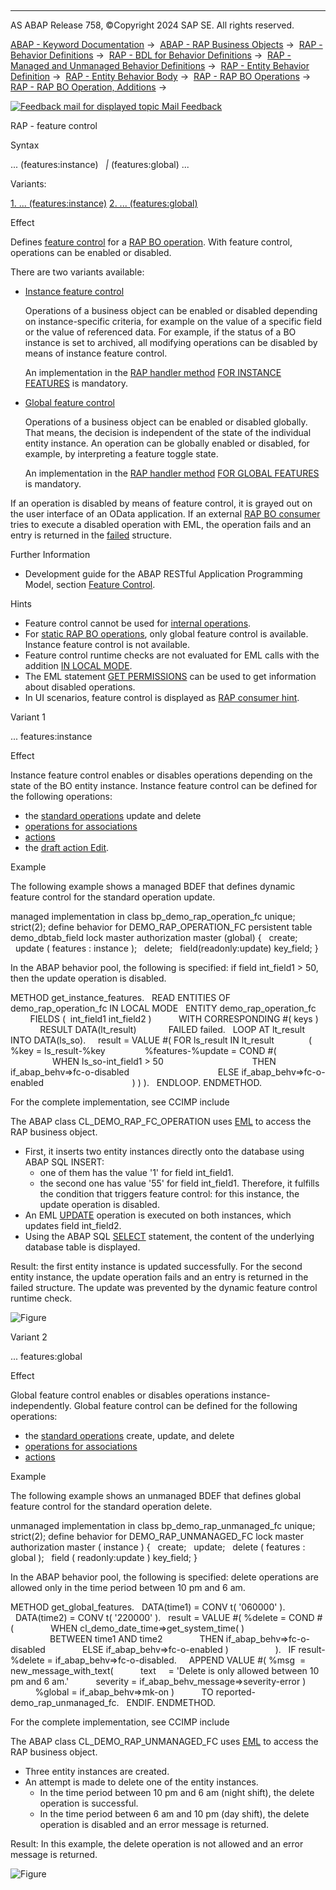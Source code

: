   

* * *

AS ABAP Release 758, ©Copyright 2024 SAP SE. All rights reserved.

[ABAP - Keyword Documentation](javascript:call_link\('abenabap.htm'\)) →  [ABAP - RAP Business Objects](javascript:call_link\('abenabap_rap.htm'\)) →  [RAP - Behavior Definitions](javascript:call_link\('abencds_bdef.htm'\)) →  [RAP - BDL for Behavior Definitions](javascript:call_link\('abenbdl.htm'\)) →  [RAP - Managed and Unmanaged Behavior Definitions](javascript:call_link\('abenbdl_rap_bo.htm'\)) →  [RAP - Entity Behavior Definition](javascript:call_link\('abenbdl_define_beh.htm'\)) →  [RAP - Entity Behavior Body](javascript:call_link\('abenbdl_body.htm'\)) →  [RAP - RAP BO Operations](javascript:call_link\('abenbdl_operations.htm'\)) →  [RAP - RAP BO Operation, Additions](javascript:call_link\('abenbdl_operations_additions.htm'\)) → 

 [![](Mail.gif?object=Mail.gif "Feedback mail for displayed topic") Mail Feedback](mailto:f1_help@sap.com?subject=Feedback%20on%20ABAP%20Documentation&body=Document:%20RAP%20-%20feature%20control%2C%20ABENBDL_ACTIONS_FC%2C%20758%0D%0A%0D%0AError:%0D%0A%0D%0A%0D%0A%0D%0ASuggestion%20for%20improvement:)

RAP - feature control

Syntax

... (features:instance)
  *|* (features:global) ...

Variants:

[1\. ... (features:instance)](#!ABAP_VARIANT_1@1@)
[2\. ... (features:global)](#!ABAP_VARIANT_2@2@)

Effect

Defines [feature control](javascript:call_link\('abenrap_feature_control_glosry.htm'\) "Glossary Entry") for a [RAP BO operation](javascript:call_link\('abenrap_bo_operation_glosry.htm'\) "Glossary Entry"). With feature control, operations can be enabled or disabled.

There are two variants available:

-   [Instance feature control](javascript:call_link\('abenrap_ins_feature_control_glosry.htm'\) "Glossary Entry")
    
    Operations of a business object can be enabled or disabled depending on instance-specific criteria, for example on the value of a specific field or the value of referenced data. For example, if the status of a BO instance is set to archived, all modifying operations can be disabled by means of instance feature control.
    
    An implementation in the [RAP handler method](javascript:call_link\('abenabp_handler_method_glosry.htm'\) "Glossary Entry") [FOR INSTANCE FEATURES](javascript:call_link\('abaphandler_meth_features.htm'\)) is mandatory.
    
-   [Global feature control](javascript:call_link\('abenrap_glo_feature_control_glosry.htm'\) "Glossary Entry")
    
    Operations of a business object can be enabled or disabled globally. That means, the decision is independent of the state of the individual entity instance. An operation can be globally enabled or disabled, for example, by interpreting a feature toggle state.
    
    An implementation in the [RAP handler method](javascript:call_link\('abenabp_handler_method_glosry.htm'\) "Glossary Entry") [FOR GLOBAL FEATURES](javascript:call_link\('abaphandler_meth_global_features.htm'\)) is mandatory.
    

If an operation is disabled by means of feature control, it is grayed out on the user interface of an OData application. If an external [RAP BO consumer](javascript:call_link\('abenrap_bo_consumer_glosry.htm'\) "Glossary Entry") tries to execute a disabled operation with EML, the operation fails and an entry is returned in the [failed](javascript:call_link\('abapeml_response.htm'\)) structure.

Further Information

-   Development guide for the ABAP RESTful Application Programming Model, section [Feature Control](https://help.sap.com/docs/ABAP_Cloud/f055b8bf582d4f34b91da667bc1fcce6/a5055eef86fa492d99a29b3a9c7c2b88?version=sap_cross_product_abap).

Hints

-   Feature control cannot be used for [internal operations](javascript:call_link\('abenbdl_internal.htm'\)).
-   For [static RAP BO operations](javascript:call_link\('abenrap_static_operation_glosry.htm'\) "Glossary Entry"), only global feature control is available. Instance feature control is not available.
-   Feature control runtime checks are not evaluated for EML calls with the addition [IN LOCAL MODE](javascript:call_link\('abapin_local_mode.htm'\)).
-   The EML statement [GET PERMISSIONS](javascript:call_link\('abapget_permissions.htm'\)) can be used to get information about disabled operations.
-   In UI scenarios, feature control is displayed as [RAP consumer hint](javascript:call_link\('abenrap_consumer_hint_glosry.htm'\) "Glossary Entry").

Variant 1   

... features:instance

Effect

Instance feature control enables or disables operations depending on the state of the BO entity instance. Instance feature control can be defined for the following operations:

-   the [standard operations](javascript:call_link\('abenbdl_standard_operations.htm'\)) update and delete
-   [operations for associations](javascript:call_link\('abenbdl_association.htm'\))
-   [actions](javascript:call_link\('abenbdl_action.htm'\))
-   the [draft action Edit](javascript:call_link\('abenbdl_draft_action.htm'\)).

Example

The following example shows a managed BDEF that defines dynamic feature control for the standard operation update.

managed implementation in class bp\_demo\_rap\_operation\_fc unique;
strict(2);
define behavior for DEMO\_RAP\_OPERATION\_FC
persistent table demo\_dbtab\_field
lock master
authorization master (global)
{
  create;
  update ( features : instance );
  delete;
  field(readonly:update) key\_field;
}

In the ABAP behavior pool, the following is specified: if field int\_field1 > 50, then the update operation is disabled.

METHOD get\_instance\_features.
  READ ENTITIES OF demo\_rap\_operation\_fc IN LOCAL MODE
  ENTITY demo\_rap\_operation\_fc
        FIELDS (  int\_field1 int\_field2 )
          WITH CORRESPONDING #( keys )
            RESULT DATA(lt\_result)
            FAILED failed.
  LOOP AT lt\_result INTO DATA(ls\_so).
    result = VALUE #( FOR ls\_result IN lt\_result
             ( %key = ls\_result-%key
               %features-%update = COND #(
                                   WHEN ls\_so-int\_field1 > 50
                                   THEN if\_abap\_behv=>fc-o-disabled
                                   ELSE if\_abap\_behv=>fc-o-enabled
                                   ) ) ).
  ENDLOOP.
ENDMETHOD.

For the complete implementation, see CCIMP include

The ABAP class CL\_DEMO\_RAP\_FC\_OPERATION uses [EML](javascript:call_link\('abeneml_glosry.htm'\) "Glossary Entry") to access the RAP business object.

-   First, it inserts two entity instances directly onto the database using ABAP SQL INSERT:
    -   one of them has the value '1' for field int\_field1.
    -   the second one has value '55' for field int\_field1. Therefore, it fulfills the condition that triggers feature control: for this instance, the update operation is disabled.
-   An EML [UPDATE](javascript:call_link\('abapmodify_entity_entities_op.htm'\)) operation is executed on both instances, which updates field int\_field2.
-   Using the ABAP SQL [SELECT](javascript:call_link\('abapselect.htm'\)) statement, the content of the underlying database table is displayed.

Result: the first entity instance is updated successfully. For the second entity instance, the update operation fails and an entry is returned in the failed structure. The update was prevented by the dynamic feature control runtime check.

![Figure](abdoc_fc_op.png)

Variant 2   

... features:global

Effect

Global feature control enables or disables operations instance-independently. Global feature control can be defined for the following operations:

-   the [standard operations](javascript:call_link\('abenbdl_standard_operations.htm'\)) create, update, and delete
-   [operations for associations](javascript:call_link\('abenbdl_association.htm'\))
-   [actions](javascript:call_link\('abenbdl_action.htm'\))

Example

The following example shows an unmanaged BDEF that defines global feature control for the standard operation delete.

unmanaged implementation in class bp\_demo\_rap\_unmanaged\_fc unique;
strict(2);
define behavior for DEMO\_RAP\_UNMANAGED\_FC
lock master
authorization master ( instance )
{
  create;
  update;
  delete ( features : global );
  field ( readonly:update ) key\_field;
}

In the ABAP behavior pool, the following is specified: delete operations are allowed only in the time period between 10 pm and 6 am.

METHOD get\_global\_features.
  DATA(time1) = CONV t( '060000' ).
  DATA(time2) = CONV t( '220000' ).
  result = VALUE #( %delete = COND #(
              WHEN cl\_demo\_date\_time=>get\_system\_time( )
                BETWEEN time1 AND time2
              THEN if\_abap\_behv=>fc-o-disabled
              ELSE if\_abap\_behv=>fc-o-enabled )
                  ).
  IF result-%delete = if\_abap\_behv=>fc-o-disabled.
    APPEND VALUE #( %msg  = new\_message\_with\_text(
          text     = 'Delete is only allowed between 10 pm and 6 am.'
          severity = if\_abap\_behv\_message=>severity-error )
          %global = if\_abap\_behv=>mk-on )
          TO reported-demo\_rap\_unmanaged\_fc.
  ENDIF.
ENDMETHOD.

For the complete implementation, see CCIMP include

The ABAP class CL\_DEMO\_RAP\_UNMANAGED\_FC uses [EML](javascript:call_link\('abeneml_glosry.htm'\) "Glossary Entry") to access the RAP business object.

-   Three entity instances are created.
-   An attempt is made to delete one of the entity instances.
    -   In the time period between 10 pm and 6 am (night shift), the delete operation is successful.
    -   In the time period between 6 am and 10 pm (day shift), the delete operation is disabled and an error message is returned.

Result: In this example, the delete operation is not allowed and an error message is returned.

![Figure](abdoc_global_fc.jpg)